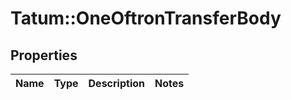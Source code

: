 # Tatum::OneOftronTransferBody

## Properties
Name | Type | Description | Notes
------------ | ------------- | ------------- | -------------

